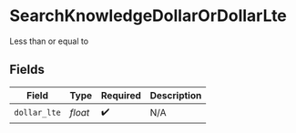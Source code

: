 # SearchKnowledgeDollarOrDollarLte

Less than or equal to


## Fields

| Field              | Type               | Required           | Description        |
| ------------------ | ------------------ | ------------------ | ------------------ |
| `dollar_lte`       | *float*            | :heavy_check_mark: | N/A                |